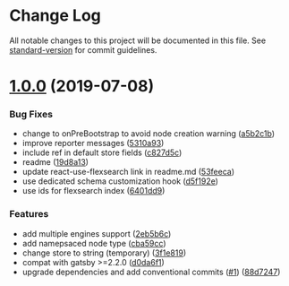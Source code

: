 # Change Log

All notable changes to this project will be documented in this file. See [standard-version](https://github.com/conventional-changelog/standard-version) for commit guidelines.

# [1.0.0](https://github.com/angeloashmore/gatsby-plugin-local-search/compare/v0.1.4...v1.0.0) (2019-07-08)


### Bug Fixes

* change to onPreBootstrap to avoid node creation warning ([a5b2c1b](https://github.com/angeloashmore/gatsby-plugin-local-search/commit/a5b2c1b))
* improve reporter messages ([5310a93](https://github.com/angeloashmore/gatsby-plugin-local-search/commit/5310a93))
* include ref in default store fields ([c827d5c](https://github.com/angeloashmore/gatsby-plugin-local-search/commit/c827d5c))
* readme ([19d8a13](https://github.com/angeloashmore/gatsby-plugin-local-search/commit/19d8a13))
* update react-use-flexsearch link in readme.md ([53feeca](https://github.com/angeloashmore/gatsby-plugin-local-search/commit/53feeca))
* use dedicated schema customization hook ([d5f192e](https://github.com/angeloashmore/gatsby-plugin-local-search/commit/d5f192e))
* use ids for flexsearch index ([6401dd9](https://github.com/angeloashmore/gatsby-plugin-local-search/commit/6401dd9))


### Features

* add multiple engines support ([2eb5b6c](https://github.com/angeloashmore/gatsby-plugin-local-search/commit/2eb5b6c))
* add namepsaced node type ([cba59cc](https://github.com/angeloashmore/gatsby-plugin-local-search/commit/cba59cc))
* change store to string (temporary) ([3f1e819](https://github.com/angeloashmore/gatsby-plugin-local-search/commit/3f1e819))
* compat with gatsby >=2.2.0 ([d0da6f1](https://github.com/angeloashmore/gatsby-plugin-local-search/commit/d0da6f1))
* upgrade dependencies and add conventional commits ([#1](https://github.com/angeloashmore/gatsby-plugin-local-search/issues/1)) ([88d7247](https://github.com/angeloashmore/gatsby-plugin-local-search/commit/88d7247))
